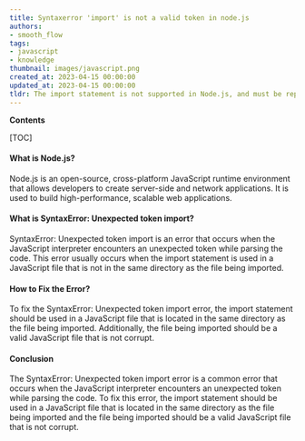 ```yaml
---
title: Syntaxerror 'import' is not a valid token in node.js
authors:
- smooth_flow
tags:
- javascript
- knowledge
thumbnail: images/javascript.png
created_at: 2023-04-15 00:00:00
updated_at: 2023-04-15 00:00:00
tldr: The import statement is not supported in Node.js, and must be replaced with require().
---
```


**Contents**

[TOC]

#### What is Node.js?
Node.js is an open-source, cross-platform JavaScript runtime environment that allows developers to create server-side and network applications. It is used to build high-performance, scalable web applications.

#### What is SyntaxError: Unexpected token import?
SyntaxError: Unexpected token import is an error that occurs when the JavaScript interpreter encounters an unexpected token while parsing the code. This error usually occurs when the import statement is used in a JavaScript file that is not in the same directory as the file being imported.

#### How to Fix the Error?
To fix the SyntaxError: Unexpected token import error, the import statement should be used in a JavaScript file that is located in the same directory as the file being imported. Additionally, the file being imported should be a valid JavaScript file that is not corrupt.

#### Conclusion
The SyntaxError: Unexpected token import error is a common error that occurs when the JavaScript interpreter encounters an unexpected token while parsing the code. To fix this error, the import statement should be used in a JavaScript file that is located in the same directory as the file being imported and the file being imported should be a valid JavaScript file that is not corrupt.
